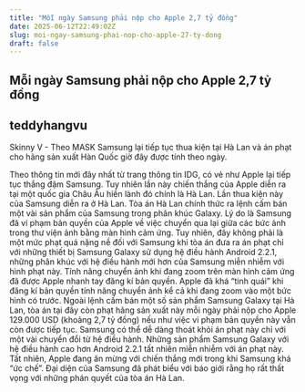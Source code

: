 ```yaml
---
title: "Mỗi ngày Samsung phải nộp cho Apple 2,7 tỷ đồng"
date: 2025-06-12T22:49:02Z
slug: moi-ngay-samsung-phai-nop-cho-apple-27-ty-dong
draft: false
---
```


## Mỗi ngày Samsung phải nộp cho Apple 2,7 tỷ đồng

## teddyhangvu

Skinny V - Theo MASK
Samsung lại tiếp tục thua kiện tại Hà Lan và án phạt cho hãng sản xuất Hàn Quốc giờ đây được tính theo ngày.

Theo thông tin mới đây nhất từ trang thông tin IDG, có vẻ như Apple lại tiếp tục thắng đậm Samsung. Tuy nhiên lần này chiến thắng của Apple diễn ra tại một quốc gia Châu Âu hiền lành đó chính là Hà Lan.
 Lần thua kiện này của Samsung diễn ra ở Hà Lan.
Tòa án Hà Lan chính thức ra lệnh cấm bán một vài sản phẩm của Samsung trong phân khúc Galaxy. Lý do là Samsung đã vi phạm bản quyền của Apple về việc chuyển qua lại giữa các bức ảnh trong thư viện ảnh bằng màn hình cảm ứng. Tuy nhiên, đây không phải là một mức phạt quá nặng nề đối với Samsung khi tòa án đưa ra án phạt chỉ với những thiết bị Samsung Galaxy sử dụng hệ điều hành Android 2.2.1, những phân khúc với hệ điều hành mới hơn của Samsung miễn nhiễm với hình phạt này.
 Tính năng chuyển ảnh khi đang zoom trên màn hình cảm ứng đã được Apple nhanh tay đăng kí bản quyền.
Apple đã khá “tinh quái” khi đăng kí bản quyền tính năng chuyển ảnh kể cả khi đang zoom vào một bức hình có trước. Ngoài lệnh cấm bán một số sản phẩm Samsung Galaxy tại Hà Lan, tòa án tại đây còn phạt hãng sản xuất này mỗi ngày phải nộp cho Apple 129.000 USD (khoảng 2,7 tỷ đồng) nếu như việc vi phạm bản quyền này vẫn còn được tiếp tục. Samsung có thể dễ dàng thoát khỏi án phạt này chỉ với một vài chuyển đổi từ hệ điều hành.
 Những sản phẩm Samsung Galaxy với hệ điều hành cao hơn Android 2.2.1 tất nhiên miễn nhiễm với án phạt này.
Tất nhiên, Apple đang ăn mừng với chiến thắng mới trong khi Samsung khá “ức chế”. Đại diện của Samsung đã phát biểu với báo giới rằng họ rất thất vọng với những phán quyết của tòa án Hà Lan.